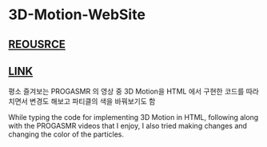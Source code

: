 # 3D-Motion-WebSite
## [REOUSRCE](https://www.youtube.com/watch?v=Dn9UPvls8ys&t=59s)
## [LINK](https://lgnlogan.github.io/3D-Motion-WebSite/) 
평소 즐겨보는 PROGASMR 의 영상 중 3D Motion을 HTML 에서 구현한 코드를 따라 치면서 변경도 해보고 파티클의 색을 바꿔보기도 함

While typing the code for implementing 3D Motion in HTML, following along with the PROGASMR videos that I enjoy, I also tried making changes and changing the color of the particles.
